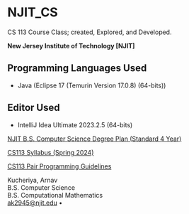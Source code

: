 # NJIT_CS
CS 113 Course Class; created, Explored, and Developed.

**New Jersey Institute of Technology \[NJIT]**

## Programming Languages Used
- Java (Eclipse 17 (Temurin Version 17.0.8) (64-bits))

## Editor Used
- IntelliJ Idea Ultimate 2023.2.5 (64-bits)

[NJIT B.S. Computer Science Degree Plan (Standard 4 Year)](https://catalog.njit.edu/undergraduate/computing-sciences/computer-science/bs/)

[CS113 Syllabus (Spring 2024)](https://github.com/ArnavKucheriya/NJIT_CS113/blob/master/NJIT_CS113_Spring2024_Guidelines/NJIT_CS113_Spring2024_Syllabus.pdf)

[CS113 Pair Programming Guidelines](https://github.com/ArnavKucheriya/NJIT_CS113/blob/master/NJIT_CS113_Spring2024_Guidelines/CS113_Pair_Programming_Guidelines.pdf)

Kucheriya, Arnav  
B.S. Computer Science  
B.S. Computational Mathematics  
ak2945@njit.edu •


